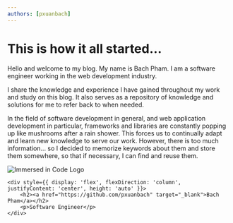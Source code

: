 ```yaml
---
authors: [pxuanbach]
---
```


# This is how it all started…

Hello and welcome to my blog. My name is Bach Pham. I am a software engineer working in the web development industry. 

<!--truncate-->

I share the knowledge and experience I have gained throughout my work and study on this blog. It also serves as a repository of knowledge and solutions for me to refer back to when needed.

In the field of software development in general, and web application development in particular, frameworks and libraries are constantly popping up like mushrooms after a rain shower. This forces us to continually adapt and learn new knowledge to serve our work. However, there is too much information... so I decided to memorize keywords about them and store them somewhere, so that if necessary, I can find and reuse them.

<div style={{ display: 'flex', width: '100%', height: 'auto' }}>
    <div style={{width: '160px', marginRight: '20px'}}> 
        <img src={require('../../static/img/logo-large.png').default} alt="Immersed in Code Logo"/>
    </div>
    
    <div style={{ display: 'flex', flexDirection: 'column', justifyContent: 'center', height: 'auto' }}>
        <h2><a href="https://github.com/pxuanbach" target="_blank">Bach Pham</a></h2>
        <p>Software Engineer</p>
    </div>
</div>
